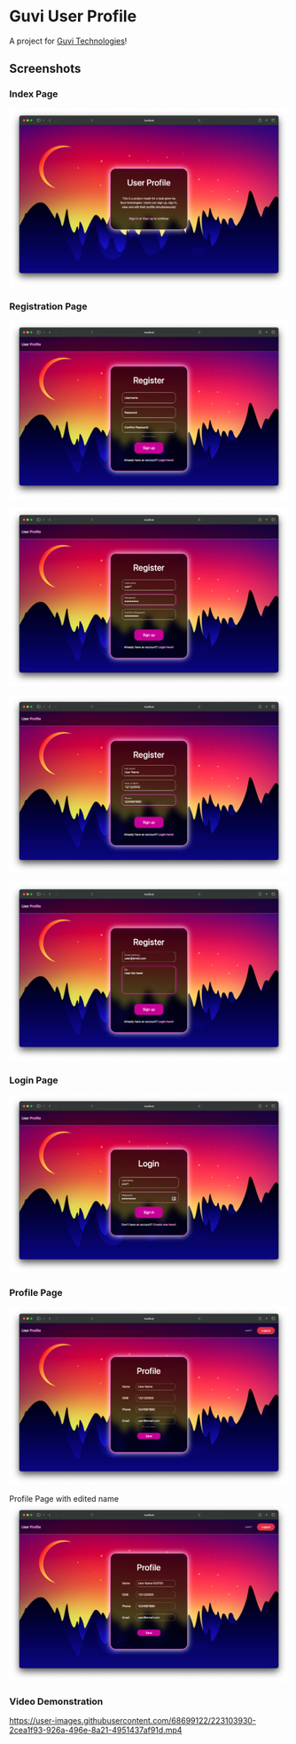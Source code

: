 # Guvi User Profile

A project for [Guvi Technologies](https://guvi.in)!

## Screenshots

### Index Page

![](screenshots/1.png)

### Registration Page

![](screenshots/2.png)

![](screenshots/3.png)

![](screenshots/4.png)

![](screenshots/5.png)

### Login Page

![](screenshots/6.png)

### Profile Page

![](screenshots/7.png)

Profile Page with edited name
![](screenshots/8.png)

### Video Demonstration

https://user-images.githubusercontent.com/68699122/223103930-2cea1f93-926a-496e-8a21-4951437af91d.mp4

